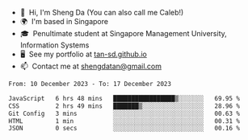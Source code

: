 <!---
tan-sd/tan-sd is a ✨ special ✨ repository because its `README.md` (this file) appears on your GitHub profile.
You can click the Preview link to take a look at your changes.
--->
- 👋  Hi, I'm Sheng Da (You can also call me Caleb!)
- 🌍  I'm based in Singapore
- 🎓  Penultimate student at Singapore Management University, Information Systems
- 🖥️  See my portfolio at [tan-sd.github.io](https://tan-sd.github.io/)
- 📫  Contact me at [shengdatan@gmail.com](mailto:shengdatan@gmail.com)

<!--START_SECTION:waka-->

```txt
From: 10 December 2023 - To: 17 December 2023

JavaScript   6 hrs 48 mins   █████████████████▒░░░░░░░   69.95 %
CSS          2 hrs 49 mins   ███████▒░░░░░░░░░░░░░░░░░   28.96 %
Git Config   3 mins          ░░░░░░░░░░░░░░░░░░░░░░░░░   00.63 %
HTML         1 min           ░░░░░░░░░░░░░░░░░░░░░░░░░   00.31 %
JSON         0 secs          ░░░░░░░░░░░░░░░░░░░░░░░░░   00.16 %
```

<!--END_SECTION:waka-->
